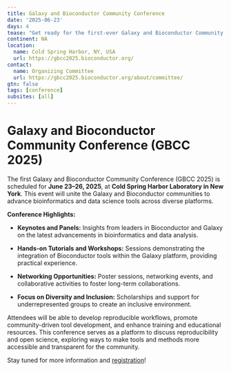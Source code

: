 ```yaml
---
title: Galaxy and Bioconductor Community Conference 
date: '2025-06-23'
days: 4
tease: "Get ready for the first-ever Galaxy and Bioconductor Community Conference (GBCC 2025)! Join us in New York for an unforgettable event packed with cutting-edge bioinformatics workshops, inspiring keynotes, and amazing networking opportunities. "
continent: NA
location:
  name: Cold Spring Harbor, NY, USA
  url: https://gbcc2025.bioconductor.org/
contact: 
  name: Organizing Committee
  url: https://gbcc2025.bioconductor.org/about/committee/
gtn: false
tags: [conference]
subsites: [all]
---
```


# Galaxy and Bioconductor Community Conference (GBCC 2025)

The first Galaxy and Bioconductor Community Conference (GBCC 2025) is scheduled for **June 23–26, 2025**, at **Cold Spring Harbor Laboratory in New York**. This event will unite the Galaxy and Bioconductor communities to advance bioinformatics and data science tools across diverse platforms.

**Conference Highlights:**

- **Keynotes and Panels:** Insights from leaders in Bioconductor and Galaxy on the latest advancements in bioinformatics and data analysis.
  
- **Hands-on Tutorials and Workshops:** Sessions demonstrating the integration of Bioconductor tools within the Galaxy platform, providing practical experience.

- **Networking Opportunities:** Poster sessions, networking events, and collaborative activities to foster long-term collaborations.

- **Focus on Diversity and Inclusion:** Scholarships and support for underrepresented groups to create an inclusive environment.

Attendees will be able to develop reproducible workflows, promote community-driven tool development, and enhance training and educational resources. This conference serves as a platform to discuss reproducibility and open science, exploring ways to make tools and methods more accessible and transparent for the community.

Stay tuned for more information and [registration](https://gbcc2025.bioconductor.org/registration/conference/)!
